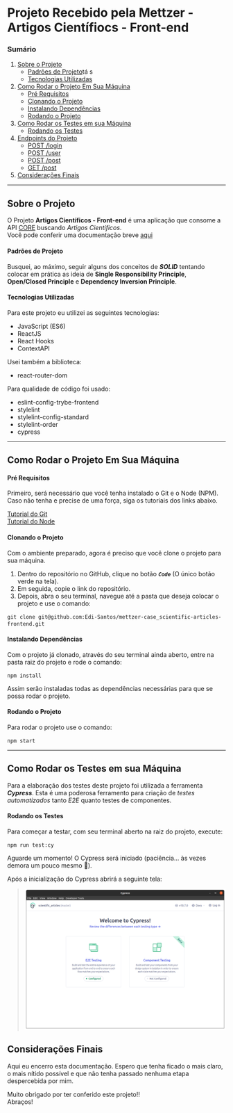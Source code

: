 # Projeto Recebido pela Mettzer - Artigos Científiocs - Front-end

### Sumário

1. [Sobre o Projeto](#sobre-o-projeto)
   - [Padrões de Projeto](#padrões-de-projeto)tá s
   - [Tecnologias Utilizadas](#tecnologias-utilizadas)
2. [Como Rodar o Projeto Em Sua Máquina](#como-rodar-o-projeto-em-sua-máquina)
   - [Pré Requisitos](#pré-requisitos)
   - [Clonando o Projeto](#clonando-o-projeto)
   - [Instalando Dependências](#instalando-dependências)
   - [Rodando o Projeto](#rodando-o-projeto)
3. [Como Rodar os Testes em sua Máquina](#como-rodar-os-testes-em-sua-máquina)
   - [Rodando os Testes](#rodando-os-testes)
4. [Endpoints do Projeto](#endpoints-do-projeto)
   - [POST /login](#post-login)
   - [POST /user](#post-user)
   - [POST /post](#post-post)
   - [GET /post](#get-post)
5. [Considerações Finais](#considerações-finais)

---

## Sobre o Projeto
O Projeto __Artigos Científicos - Front-end__ é uma aplicação que consome a API <a href='https://core.ac.uk/services/api'>CORE</a> buscando _Artigos Científicos_. <br>
Você pode conferir uma documentação breve <a href='https://core.ac.uk/docs/'>aqui</a>

#### Padrões de Projeto
Busquei, ao máximo, seguir alguns dos conceitos de *__SOLID__* tentando colocar em prática as ideia de __Single Responsibility Principle__, __Open/Closed Principle__ e __Dependency Inversion Principle__.

#### Tecnologias Utilizadas
Para este projeto eu utilizei as seguintes tecnologias:

- JavaScript (ES6)
- ReactJS
- React Hooks
- ContextAPI

Usei também a biblioteca:

- react-router-dom

Para qualidade de código foi usado:

- eslint-config-trybe-frontend
- stylelint
- stylelint-config-standard
- stylelint-order
- cypress

---

## Como Rodar o Projeto Em Sua Máquina

#### Pré Requisitos
Primeiro, será necessário que você tenha instalado o Git e o Node (NPM). Caso não tenha e precise de uma força, siga os tutoriais dos links abaixo.

<a href="https://git-scm.com/book/pt-br/v2/Come%C3%A7ando-Instalando-o-Git">Tutorial do Git</a> <br/>
<a href="https://balta.io/blog/node-npm-instalacao-configuracao-e-primeiros-passos">Tutorial do Node</a> <br/>

#### Clonando o Projeto
Com o ambiente preparado, agora é preciso que você clone o projeto para sua máquina. <br/>

1. Dentro do repositório no GitHub, clique no botão ***`Code`*** (O único botão verde na tela).
2. Em seguida, copie o link do repositório.
3. Depois, abra o seu terminal, navegue até a pasta que deseja colocar o projeto e use o comando: 
```
git clone git@github.com:Edi-Santos/mettzer-case_scientific-articles-frontend.git
```

#### Instalando Dependências
Com o projeto já clonado, através do seu terminal ainda aberto, entre na pasta raiz do projeto e rode o comando: <br/>
```
npm install
```
Assim serão instaladas todas as dependências necessárias para que se possa rodar o projeto.

#### Rodando o Projeto
Para rodar o projeto use o comando:
```
npm start
```

---

## Como Rodar os Testes em sua Máquina
Para a elaboração dos testes deste projeto foi utilizada a ferramenta *__Cypress__*. Esta é uma poderosa ferramento para criação de _testes automatizados_ tanto _E2E_ quanto testes de componentes.

#### Rodando os Testes
Para começar a testar, com seu terminal aberto na raiz do projeto, execute:
```
npm run test:cy
```
Aguarde um momento! O Cypress será iniciado (paciência... às vezes demora um pouco mesmo :grimacing:).

Após a inicialização do Cypress abrirá a seguinte tela:

><img src='./img_readme/cypress_tela-inicial.png'> <br>

## Considerações Finais
Aqui eu encerro esta documentação. Espero que tenha ficado o mais claro, o mais nítido possível e que não tenha passado nenhuma etapa despercebida por mim.

Muito obrigado por ter conferido este projeto!! <br/>
Abraços!
